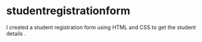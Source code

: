 # studentregistrationform
I created a student registration form using HTML and CSS to get the student details .
